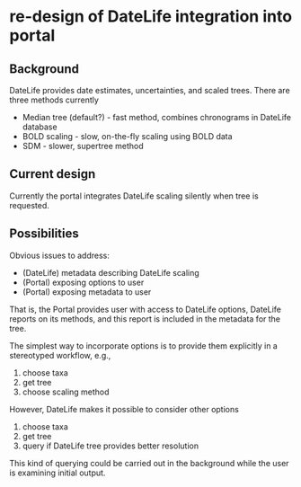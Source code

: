 # re-design of DateLife integration into portal

## Background

DateLife provides date estimates, uncertainties, and scaled trees.  There are three methods currently
* Median tree (default?) - fast method, combines chronograms in DateLife database
* BOLD scaling - slow, on-the-fly scaling using BOLD data
* SDM - slower, supertree method 

## Current design

Currently the portal integrates DateLife scaling silently when tree is requested.  

## Possibilities 

Obvious issues to address: 
* (DateLife) metadata describing DateLife scaling
* (Portal) exposing options to user 
* (Portal) exposing metadata to user

That is, the Portal provides user with access to DateLife options, DateLife reports on its methods, and this report is included in the metadata for the tree.  

The simplest way to incorporate options is to provide them explicitly in a stereotyped workflow, e.g., 
1. choose taxa
1. get tree
1. choose scaling method 

However, DateLife makes it possible to consider other options
1. choose taxa
1. get tree
1. query if DateLife tree provides better resolution 

This kind of querying could be carried out in the background while the user is examining initial output.  

